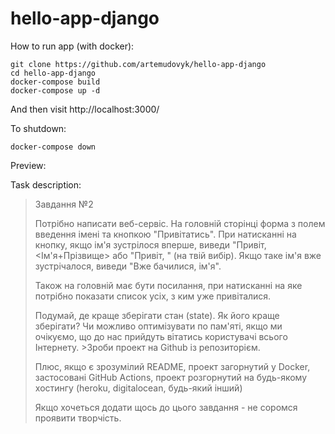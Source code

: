 # hello-app-django

How to run app (with docker):
```
git clone https://github.com/artemudovyk/hello-app-django
cd hello-app-django
docker-compose build
docker-compose up -d
```
And then visit http://localhost:3000/


To shutdown:
```
docker-compose down
```

Preview:


Task description:
>Завдання №2
>
>Потрібно написати веб-сервіс. На головній сторінці форма з полем введення імені та кнопкою "Привітатись". При натисканні на кнопку, якщо ім'я зустрілося вперше, виведи "Привіт, <Ім'я+Прізвище> або "Привіт, <email>" (на твій вибір). Якщо таке ім'я вже зустрічалося, виведи "Вже бачилися, ім'я".
>
>Також на головній має бути посилання, при натисканні на яке потрібно показати список усіх, з ким уже привіталися.
>
>Подумай, де краще зберігати стан (state). Як його краще зберігати? Чи можливо оптимізувати по пам'яті, якщо ми очікуємо, що до нас прийдуть вітатись користувачі всього Інтернету. >Зроби проект на Github із репозиторієм.
>
>Плюс, якщо є зрозумілий README, проект загорнутий у Docker, застосовані GitHub Actions, проект розгорнутий на будь-якому хостингу (heroku, digitalocean, будь-який інший)
>
>Якщо хочеться додати щось до цього завдання - не соромся проявити творчість.
